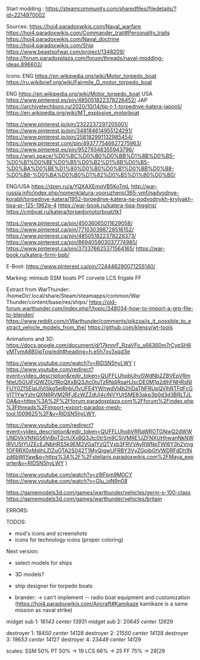 Start modding :
https://steamcommunity.com/sharedfiles/filedetails/?id=2214970002

Sources:
https://hoi4.paradoxwikis.com/Naval_warfare
https://hoi4.paradoxwikis.com/Commander_trait#Personality_traits
https://hoi4.paradoxwikis.com/Naval_doctrine
https://hoi4.paradoxwikis.com/Ship
https://www.beastsofwar.com/project/1348209/
https://forum.paradoxplaza.com/forum/threads/naval-modding-ideas.896602/


Icons:
ENG https://en.wikipedia.org/wiki/Motor_torpedo_boat
https://ru.wikibrief.org/wiki/Fairmile_D_motor_torpedo_boat

ENG https://en.wikipedia.org/wiki/Motor_torpedo_boat
USA https://www.pinterest.es/pin/485051822378226452/
JAP https://archivetechburo.ru/2020/10/14/tip-t-1-torpednye-katera-japonii/
https://en.wikipedia.org/wiki/MT_explosive_motorboat

https://www.pinterest.jp/pin/2322237297205001/
https://www.pinterest.jp/pin/348184614955124291/
https://www.pinterest.jp/pin/258182991132985454/
https://www.pinterest.com/pin/493777546627275963/
https://www.pinterest.es/pin/95279348355943796/
https://wwii.space/%D0%BC%D0%B0%D0%BB%D1%8B%D0%B5-%D0%B1%D0%BE%D0%B5%D0%B2%D1%8B%D0%B5-%D0%BA%D0%BE%D1%80%D0%B0%D0%B1%D0%BB%D0%B8-%D0%B8-%D0%BA%D0%B0%D1%82%D0%B5%D1%80%D0%B0/


ENG/USA
https://dzen.ru/a/YQXAXEmqVB5KoTmL
http://war-russia.info/index.php/nomenklatura-vooruzhenij/365-vmf/nadvodnye-korabli/torpednye-katera/1952-torpednye-katera-na-podvodnykh-krylyakh-tipa-pr-125-1962g-4
https://war-book.ru/katera-tipa-higgins/
https://cmboat.ru/katera/torpedomotorboat/tk1

https://www.pinterest.ca/pin/45036065011629058/
https://www.pinterest.ca/pin/771030398728516152/
https://www.pinterest.ca/pin/485051822378228373/
https://www.pinterest.ca/pin/869405903037774985/
https://www.pinterest.ca/pin/373376625371564165/
https://war-book.ru/katera-firmi-bpb/

E-Boot: https://www.pinterest.ca/pin/724446290071255140/

Marking:
minisub SSM
boats PT
corvete LCS
frigate FF

Extract from WarThunder:
/homeDir/.local/share/Steam/steamapps/common/War Thunder/content/base/res/ships/
https://old-forum.warthunder.com/index.php?/topic/348034-how-to-import-a-grp-file-to-blender/
https://www.reddit.com/r/Warthunder/comments/pikzxa/is_it_possible_to_extract_vehicle_models_from_the/
https://github.com/klensy/wt-tools


Animations and 3D:
https://docs.google.com/document/d/17knnrF_RzaVFo_s66360m7rCypSH6yMTymA8B0jpTog/edit#heading=h.e5h7xv3xqd3e

https://www.youtube.com/watch?v=RIDSN5hyLWY (
https://www.youtube.com/redirect?event=video_description&redir_token=QUFFLUhqbUhySWdNb2ZBVEpVRmNteU5GUjFiQWZ0U1RoQXxBQ3Jtc0tuTzRNdjRsaHJscDE0M1g2dlhFNHRsNlFUY0ZfSElaUlViSkg5ejRnbU1vUFE4YWhwdVl4b2hDaTNFRUpQVlhRTFdFcGVIT1YwYzhrQXN6RVM2RFJEcWZZdUI4clNVYUtSME83akp3b0d3d3BRLTJLOA&q=https%3A%2F%2Fforum.paradoxplaza.com%2Fforum%2Findex.php%3Fthreads%2Fimport-export-paradox-mesh-tool.1009625%2F&v=RIDSN5hyLWY,

https://www.youtube.com/redirect?event=video_description&redir_token=QUFFLUhqbVRRaWROTGNwQ2dWWUNDVkVNNG56VjBoT2ctUXxBQ3Jtc0trSm9CSjVMRE1JZFNXUHhwanNkNWlRVU5tYUZEcEJNbHRSSk9EM2VGa1YzQTVxb3FRVVAyRWNpTWl6Y3h2Vng1OFRRX0xMdjhLZlZuOTA2S042T1MyQjgwUFRBY3VyZGpjbGtVWDRFdDh1Nzd6bWtYaw&q=https%3A%2F%2Fstellaris.paradoxwikis.com%2FMaya_exporter&v=RIDSN5hyLWY
)

https://www.youtube.com/watch?v=z9lFpm9M0CY
https://www.youtube.com/watch?v=Glu_ioN9n08

https://gamemodels3d.com/games/warthunder/vehicles/germ-s-100-class
https://gamemodels3d.com/games/warthunder/vehicles/britain




ERRORS:


TODOS:
- mod's icons and screenshots
- icons for technology icons (proper coloring)

Next version:
- select models for ships
- 3D models?
- ship designer for torpedo boats


- brander: -> can't implement
-- radio boat equipment and customization (https://hoi4.paradoxwikis.com/Aircraft#Kamikaze kamikaze is a same mission as naval strike)


midget sub 1: 161*43 center 139*31
midget sub 2: 206*45 center 126*29


destroyer 1: 184*50 center 141*28
destroyer 2: 215*50 center 141*28
destroyer 3: 196*53 center 141*27
destroyer 4: 234*49 center 141*29

scales:
SSM 50%
PT 50% -> 19
LCS 66% -> 25
FF 75% -> 28|29
